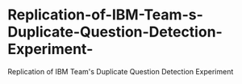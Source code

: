 # Replication-of-IBM-Team-s-Duplicate-Question-Detection-Experiment-
Replication of IBM Team's Duplicate Question Detection Experiment 
